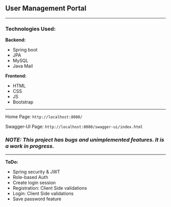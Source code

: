 ## **User Management Portal**
____
### **Technologies Used:**

**Backend:**
- Spring boot
- JPA
- MySQL
- Java Mail

**Frontend:**
- HTML
- CSS
- JS
- Bootstrap
____

Home Page: `http://localhost:8080/`

Swagger-UI Page: `http://localhost:8080/swagger-ui/index.html`

### ***NOTE: This project has bugs and unimplemented features. It is a work in progress.***

____
**ToDo:**

- Spring security & JWT
- Role-based Auth
- Create login session
- Registration: Client Side validations
- Login: Client Side validations
- Save password feature










